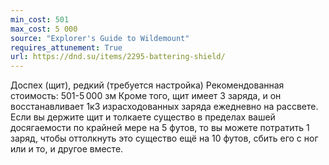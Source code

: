 ```yaml
---
min_cost: 501
max_cost: 5 000
source: "Explorer's Guide to Wildemount"
requires_attunement: True
url: https://dnd.su/items/2295-battering-shield/
---
```


Доспех (щит), редкий (требуется настройка)
Рекомендованная стоимость: 501-5 000 зм
Кроме того, щит имеет 3 заряда, и он восстанавливает 1к3 израсходованных заряда ежедневно на рассвете. Если вы держите щит и толкаете существо в пределах вашей досягаемости по крайней мере на 5 футов, то вы можете потратить 1 заряд, чтобы оттолкнуть это существо ещё на 10 футов, сбить его с ног или и то, и другое вместе.